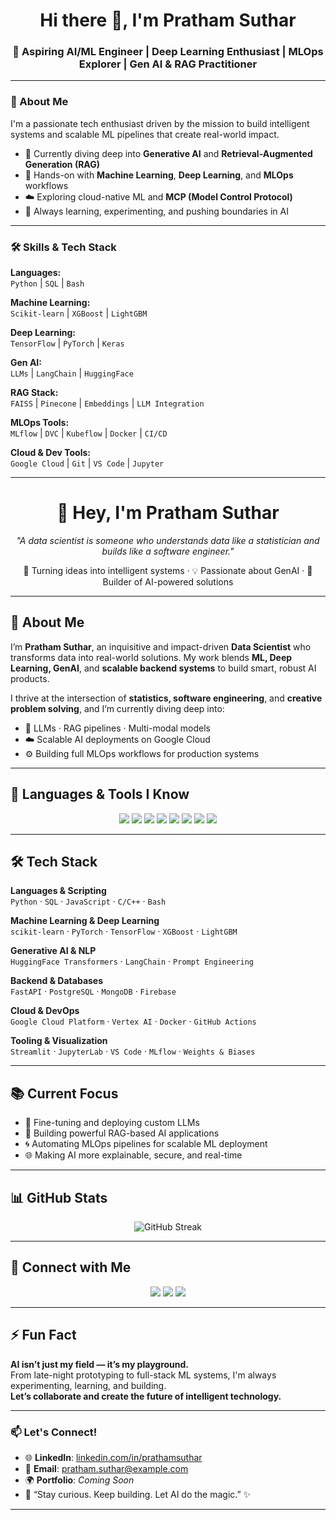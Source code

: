 <h1 align="center">Hi there 👋, I'm Pratham Suthar</h1>
<h3 align="center">🚀 Aspiring AI/ML Engineer | Deep Learning Enthusiast | MLOps Explorer | Gen AI & RAG Practitioner</h3>

---

### 🌟 About Me

I'm a passionate tech enthusiast driven by the mission to build intelligent systems and scalable ML pipelines that create real-world impact.

- 🔬 Currently diving deep into **Generative AI** and **Retrieval-Augmented Generation (RAG)**
- 🤖 Hands-on with **Machine Learning**, **Deep Learning**, and **MLOps** workflows
- ☁️ Exploring cloud-native ML and **MCP (Model Control Protocol)**
- 🧠 Always learning, experimenting, and pushing boundaries in AI

---

### 🛠️ Skills & Tech Stack

**Languages:**  
`Python` | `SQL` | `Bash`

**Machine Learning:**  
`Scikit-learn` | `XGBoost` | `LightGBM`

**Deep Learning:**  
`TensorFlow` | `PyTorch` | `Keras`

**Gen AI:**  
`LLMs` | `LangChain` | `HuggingFace`

**RAG Stack:**  
`FAISS` | `Pinecone` | `Embeddings` | `LLM Integration`

**MLOps Tools:**  
`MLflow` | `DVC` | `Kubeflow` | `Docker` | `CI/CD`

**Cloud & Dev Tools:**  
`Google Cloud` | `Git` | `VS Code` | `Jupyter`

---


<h1 align="center">👋 Hey, I'm Pratham Suthar</h1>

<p align="center"><em>
"A data scientist is someone who understands data like a statistician and builds like a software engineer."
</em></p>

<p align="center">
🚀 Turning ideas into intelligent systems · 💡 Passionate about GenAI · 🔧 Builder of AI-powered solutions
</p>

---

## 🚀 About Me

I’m **Pratham Suthar**, an inquisitive and impact-driven **Data Scientist** who transforms data into real-world solutions. My work blends **ML, Deep Learning, GenAI**, and **scalable backend systems** to build smart, robust AI products.

I thrive at the intersection of **statistics, software engineering**, and **creative problem solving**, and I’m currently diving deep into:

- 🧠 LLMs · RAG pipelines · Multi-modal models  
- ☁️ Scalable AI deployments on Google Cloud  
- ⚙️ Building full MLOps workflows for production systems

---

## 🧠 Languages & Tools I Know

<p align="center">
  <img src="https://img.shields.io/badge/Python-3776AB?style=for-the-badge&logo=python&logoColor=white"/>
  <img src="https://img.shields.io/badge/JavaScript-F7DF1E?style=for-the-badge&logo=javascript&logoColor=black"/>
  <img src="https://img.shields.io/badge/C++-00599C?style=for-the-badge&logo=c%2B%2B&logoColor=white"/>
  <img src="https://img.shields.io/badge/C-00599C?style=for-the-badge&logo=c&logoColor=white"/>
  <img src="https://img.shields.io/badge/React-20232A?style=for-the-badge&logo=react&logoColor=61DAFB"/>
  <img src="https://img.shields.io/badge/Streamlit-FF4B4B?style=for-the-badge&logo=streamlit&logoColor=white"/>
  <img src="https://img.shields.io/badge/Docker-2496ED?style=for-the-badge&logo=docker&logoColor=white"/>
  <img src="https://img.shields.io/badge/Scala-DC322F?style=for-the-badge&logo=scala&logoColor=white"/>
</p>

---

## 🛠 Tech Stack

**Languages & Scripting**  
`Python` · `SQL` · `JavaScript` · `C/C++` · `Bash`

**Machine Learning & Deep Learning**  
`scikit-learn` · `PyTorch` · `TensorFlow` · `XGBoost` · `LightGBM`

**Generative AI & NLP**  
`HuggingFace Transformers` · `LangChain` · `Prompt Engineering`

**Backend & Databases**  
`FastAPI` · `PostgreSQL` · `MongoDB` · `Firebase`

**Cloud & DevOps**  
`Google Cloud Platform` · `Vertex AI` · `Docker` · `GitHub Actions`

**Tooling & Visualization**  
`Streamlit` · `JupyterLab` · `VS Code` · `MLflow` · `Weights & Biases`

---

## 📚 Current Focus

- 🔧 Fine-tuning and deploying custom LLMs  
- 🧩 Building powerful RAG-based AI applications  
- 🌀 Automating MLOps pipelines for scalable ML deployment  
- 🌐 Making AI more explainable, secure, and real-time  

---

## 📊 GitHub Stats

<p align="center">
  <img src="https://github-readme-streak-stats.herokuapp.com/?user=prathamsuthar&theme=radical" alt="GitHub Streak"/>
</p>

---

## 🤝 Connect with Me

<p align="center">
  <a href="https://www.linkedin.com/in/prathamsuthar/"><img src="https://img.shields.io/badge/LinkedIn-0A66C2?style=for-the-badge&logo=linkedin&logoColor=white"/></a>
  <a href="https://x.com/PrathamSut15589"><img src="https://img.shields.io/badge/X-000000?style=for-the-badge&logo=twitter&logoColor=white"/></a>
  <a href="mailto:prathamsuthar384@gmail.com"><img src="https://img.shields.io/badge/Gmail-D14836?style=for-the-badge&logo=gmail&logoColor=white"/></a>
</p>

---

## ⚡ Fun Fact

**AI isn’t just my field — it’s my playground.**  
From late-night prototyping to full-stack ML systems, I'm always experimenting, learning, and building.  
**Let’s collaborate and create the future of intelligent technology.**

---

### 📫 Let's Connect!

- 🌐 **LinkedIn**: [linkedin.com/in/prathamsuthar](https://linkedin.com/in/prathamsuthar)  
- 📧 **Email**: pratham.suthar@example.com  
- 🌍 **Portfolio**: _Coming Soon_  
- 💬 “Stay curious. Keep building. Let AI do the magic.” ✨

---

